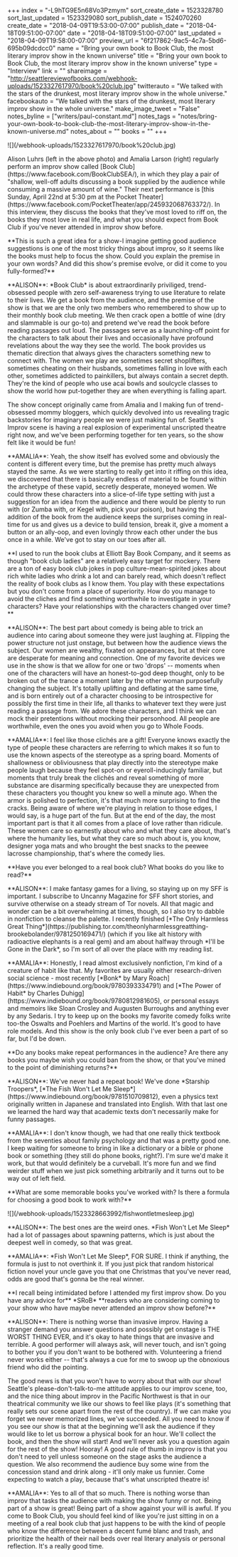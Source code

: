 +++
index = "-L9hTG9E5n68Vo3Pzmym"
sort_create_date = 1523328780
sort_last_updated = 1523329080
sort_publish_date = 1524070260
create_date = "2018-04-09T19:53:00-07:00"
publish_date = "2018-04-18T09:51:00-07:00"
date = "2018-04-18T09:51:00-07:00"
last_updated = "2018-04-09T19:58:00-07:00"
preview_url = "6f217862-9ac5-4c7a-5bd6-695b09dcdcc0"
name = "Bring your own book to Book Club, the most literary improv show in the known universe"
title = "Bring your own book to Book Club, the most literary improv show in the known universe"
type = "Interview"
link = ""
shareimage = "http://seattlereviewofbooks.com/webhook-uploads/1523327617970/book%20club.jpg"
twitterauto = "We talked with the stars of the drunkest, most literary improv show in the whole universe."
facebookauto = "We talked with the stars of the drunkest, most literary improv show in the whole universe."
make_image_tweet = "False"
notes_byline = ["writers/paul-constant.md"]
notes_tags = "notes/bring-your-own-book-to-book-club-the-most-literary-improv-show-in-the-known-universe.md"
notes_about = ""
books = ""
+++
<p class="image">![](/webhook-uploads/1523327617970/book%20club.jpg)</p>

<p class="intro">Alison Luhrs (left in the above photo) and Amalia Larson (right) regularly perform an improv show called [Book Club](https://www.facebook.com/BookClubSEA/), in which they play a pair of "shallow, well-off adults discussing a book supplied by the audience while consuming a massive amount of wine." Their next performance is [this Sunday, April 22nd at 5:30 pm at the Pocket Theater](https://www.facebook.com/PocketTheater/app/245932068763372/). In this interview, they discuss the books that they've most loved to riff on, the books they most love in real life, and what you should expect from Book Club if you've never attended in improv show before.</p>

<p class="noindent">**This is such a great idea for a show-I imagine getting good audience suggestions is one of the most tricky things about improv, so it seems like the books must help to focus the show. Could you explain the premise in your own words? And did this show's premise evolve, or did it come to you fully-formed?**</p>
 
<p class="noindent">**ALISON**: *Book Club* is about extraordinarily priviliged, trend-obsessed people with zero self-awareness trying to use literature to relate to their lives. We get a book from the audience, and the premise of the show is that we are the only two members who remembered to show up to their monthly book club meeting. We then crack open a bottle of wine (dry and slammable is our go-to) and pretend we've read the book before reading passages out loud. The passages serve as a launching-off point for the characters to talk about their lives and occasionally have profound revelations about the way they see the world. The book provides us thematic direction that always gives the characters something new to connect with. The women we play are sometimes secret shoplifters, sometimes cheating on their husbands, sometimes falling in love with each other, sometimes addicted to painkillers, but always contain a secret depth. They're the kind of people who use acai bowls and soulcycle classes to show the world how put-together they are when everything is falling apart.</p>

The show concept originally came from Amalia and I making fun of trend-obsessed mommy bloggers, which quickly devolved into us revealing tragic backstories for imaginary people we were just making fun of. Seattle's Improv scene is having a real explosion of experimental unscripted theatre right now, and we've been performing together for ten years, so the show felt like it would be fun! 
 
<p class="noindent">**AMALIA**: Yeah, the show itself has evolved some and obviously the content is different every time, but the premise has pretty much always stayed the same. As we were starting to really get into it riffing on this idea, we discovered that there is basically endless of material to be found within the archetype of these vapid, secretly desperate, moneyed women. We could throw these characters into a slice-of-life type setting with just a suggestion for an idea from the audience and there would be plenty to run with (or Zumba with, or Kegel with, pick your poison), but having the addition of the book from the audience keeps the surprises coming in real-time for us and gives us a device to build tension, break it, give a moment a button or an ally-oop, and even lovingly throw each other under the bus once in a while. We've got to stay on our toes after all.</p>
  
<p class="noindent">**I used to run the book clubs at Elliott Bay Book Company, and it seems as though "book club ladies" are a relatively easy target for mockery. There are a ton of easy book club jokes in pop culture-mean-spirited jokes about rich white ladies who drink a lot and can barely read, which doesn't reflect the reality of book clubs as I know them. You play with these expectations but you don't come from a place of superiority. How do you manage to avoid the cliches and find something worthwhile to investigate in your characters? Have your relationships with the characters changed over time?**</p>
 
<p class="noindent">**ALISON**: The best part about comedy is being able to trick an audience into caring about someone they were just laughing at. Flipping the power structure not just onstage, but between how the audience views the subject. Our women are wealthy, fixated on appearances, but at their core are desperate for meaning and connection. One of my favorite devices we use in the show is that we allow for one or two 'drops' -- moments when one of the characters will have an honest-to-god deep thought, only to be broken out of the trance a moment later by the other woman purposefully changing the subject. It's totally uplifting and deflating at the same time, and is born entirely out of a character choosing to be introspective for possibly the first time in their life, all thanks to whatever text they were just reading a passage from. We adore these characters, and I think we can mock their pretentions without mocking their personhood. All people are worthwhile, even the ones you avoid when you go to Whole Foods.</p>
 
<p class="noindent">**AMALIA**: I feel like those clichés are a gift! Everyone knows exactly the type of people these characters are referring to which makes it so fun to use the known aspects of the stereotype as a spring board. Moments of shallowness or obliviousness that play directly into the stereotype make people laugh because they feel spot-on or eyeroll-inducingly familiar, but moments that truly break the clichés and reveal something of more substance are disarming specifically because they are unexpected from these characters you thought you knew so well a minute ago. When the armor is polished to perfection, it's that much more surprising to find the cracks. Being aware of where we're playing in relation to those edges, I would say, is a huge part of the fun. But at the end of the day, the most important part is that it all comes from a place of love rather than ridicule. These women care so earnestly about who and what they care about, that's where the humanity lies, but what they care so much about is, you know, designer yoga mats and who brought the best snacks to the peewee lacrosse championship, that's where the comedy lies.</p>
 
<p class="noindent">**Have you ever belonged to a real book club? What books do you like to read?**</p>
 
<p class="noindent">**ALISON**: I make fantasy games for a living, so staying up on my SFF is important. I subscribe to Uncanny Magazine for SFF short stories, and survive otherwise on a steady stream of Tor novels. All that magic and wonder can be a bit overwhelming at times, though, so I also try to dabble in nonfiction to cleanse the palette. I recently finished [*The Only Harmless Great Thing*](https://publishing.tor.com/theonlyharmlessgreatthing-brookebolander/9781250169471/) (which if you like alt history with radioactive elephants is a real gem) and am about halfway through *I'll be Gone in the Dark*, so I'm sort of all over the place with my reading list.</p> 
 
<p class="noindent">**AMALIA**: Honestly, I read almost exclusively nonfiction, I'm kind of a creature of habit like that. My favorites are usually either research-driven social science - most recently [*Bonk* by Mary Roach](https://www.indiebound.org/book/9780393334791) and [*The Power of Habit* by Charles Duhigg](https://www.indiebound.org/book/9780812981605), or personal essays and memoirs like Sloan Crosley and Augusten Burroughs and anything ever by any Sedaris. I try to keep up on the books my favorite comedy folks write too-the Oswalts and Poehlers and Martins of the world. It's good to have role models. And this show is the only book club I've ever been a part of so far, but I'd be down.</p>
 
<p class="noindent">**Do any books make repeat performances in the audience? Are there any books you maybe wish you could ban from the show, or that you've mined to the point of diminishing returns?**</p>
 
<p class="noindent">**ALISON**: We've never had a repeat book! We've done *Starship Troopers*, [*The Fish Won't Let Me Sleep*](https://www.indiebound.org/book/9781510709812), even a physics text originally written in Japanese and translated into English. With that last one we learned the hard way that academic texts don't necessarily make for funny passages.</p>
 
<p class="noindent">**AMALIA**: I don't know though, we had that one really thick textbook from the seventies about family psychology and that was a pretty good one. I keep waiting for someone to bring in like a dictionary or a bible or phone book or something (they still do phone books, right?). I'm sure we'd make it work, but that would definitely be a curveball. It's more fun and we find weirder stuff when we just pick something arbitrarily and it turns out to be way out of left field.</p> 

<p class="noindent">**What are some memorable books you've worked with? Is there a formula for choosing a good book to work with?**</p>
 
 <p class="image-left">![](/webhook-uploads/1523328663992/fishwontletmesleep.jpg)</p>

<p class="noindent">**ALISON**: The best ones are the weird ones. *Fish Won't Let Me Sleep* had a lot of passages about spawning patterns, which is just about the deepest well in comedy, so that was great.</p>
 
<p class="noindent">**AMALIA**: *Fish Won't Let Me Sleep*, FOR SURE. I think if anything, the formula is just to not overthink it. If you just pick that random historical fiction novel your uncle gave you that one Christmas that you've never read, odds are good that's gonna be the real winner.</p>
 
<p class="noindent">**I recall being intimidated before I attended my first improv show. Do you have any advice for** *SRoB* **readers who are considering coming to your show who have maybe never attended an improv show before?** </p>
 
<p class="noindent">**ALISON**: There is nothing worse than invasive improv. Having a stranger demand you answer questions and possibly get onstage is THE WORST THING EVER, and it's okay to hate things that are invasive and terrible. A good performer will always ask, will never touch, and isn't going to bother you if you don't want to be bothered with. Volunteering a friend never works either -- that's always a cue for me to swoop up the obnoxious friend who did the pointing.</p>
 
The good news is that you won't have to worry about that with our show! Seattle's please-don't-talk-to-me attitude applies to our improv scene, too, and the nice thing about improv in the Pacific Northwest is that in our theatrical community we like our shows to feel like plays (it's something that really sets our scene apart from the rest of the country). If we can make you forget we never memorized lines, we've succeeded. All you need to know if you see our show is that at the beginning we'll ask the audience if they would like to let us borrow a physical book for an hour. We'll collect the book, and then the show will start! And we'll never ask you a question again for the rest of the show! Hooray! A good rule of thumb in improv is that you don't need to yell unless someone on the stage asks the audience a question. We also recommend the audience buy some wine from the concession stand and drink along - it'll only make us funnier. Come expecting to watch a play, because that's what unscripted theatre is!
 
<p class="noindent">**AMALIA**: Yes to all of that so much. There is nothing worse than improv that tasks the audience with making the show funny or not. Being part of a show is great! Being part of a show against your will is awful. If you come to Book Club, you should feel kind of like you're just sitting in on a meeting of a real book club that just happens to be with the kind of people who know the difference between a decent fumé blanc and trash, and prioritize the health of their nail beds over real literary analysis or personal reflection. It's a really good time.</p>



